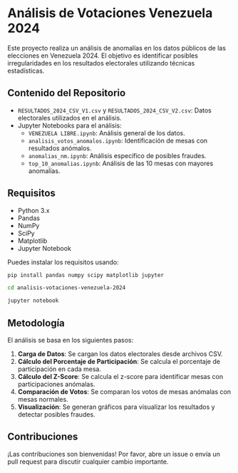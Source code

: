 # Análisis de Votaciones Venezuela 2024

Este proyecto realiza un análisis de anomalías en los datos públicos de las elecciones en Venezuela 2024. El objetivo es identificar posibles irregularidades en los resultados electorales utilizando técnicas estadísticas.

## Contenido del Repositorio

- `RESULTADOS_2024_CSV_V1.csv` y `RESULTADOS_2024_CSV_V2.csv`: Datos electorales utilizados en el análisis.
- Jupyter Notebooks para el análisis:
  - `VENEZUELA LIBRE.ipynb`: Análisis general de los datos.
  - `analisis_votos_anomalos.ipynb`: Identificación de mesas con resultados anómalos.
  - `anomalias_nm.ipynb`: Análisis específico de posibles fraudes.
  - `top_10_anomalias.ipynb`: Análisis de las 10 mesas con mayores anomalías.

## Requisitos

- Python 3.x
- Pandas
- NumPy
- SciPy
- Matplotlib
- Jupyter Notebook

Puedes instalar los requisitos usando:
```bash
pip install pandas numpy scipy matplotlib jupyter
```

```bash
cd analisis-votaciones-venezuela-2024
```

```bash
jupyter notebook
```

## Metodología

El análisis se basa en los siguientes pasos:

1. **Carga de Datos**: Se cargan los datos electorales desde archivos CSV.
2. **Cálculo del Porcentaje de Participación**: Se calcula el porcentaje de participación en cada mesa.
3. **Cálculo del Z-Score**: Se calcula el z-score para identificar mesas con participaciones anómalas.
4. **Comparación de Votos**: Se comparan los votos de mesas anómalas con mesas normales.
5. **Visualización**: Se generan gráficos para visualizar los resultados y detectar posibles fraudes.

## Contribuciones

¡Las contribuciones son bienvenidas! Por favor, abre un issue o envía un pull request para discutir cualquier cambio importante.
